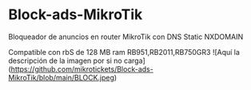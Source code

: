 # Block-ads-MikroTik
Bloqueador de anuncios en router MikroTik con DNS Static NXDOMAIN

Compatible con rbS de 128 MB ram  RB951,RB2011,RB750GR3
![Aquí la descripción de la imagen por si no carga]
(https://github.com/mikrotickets/Block-ads-MikroTik/blob/main/BLOCK.jpeg)

